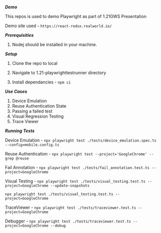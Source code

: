 ***Demo***

This repos is used to demo Playwright as part of 1.21GWS Presentation

Demo site used - ```https://react-redux.realworld.io/```

***Prerequisities***

1) Nodej should be installed in your machine.

***Setup***

1) Clone the repo to local

2) Navigate to 1.21-playwrighttestrunner directory

3) Install dependancies - ```npm ci```

***Use Cases***

1) Device Emulation
2) Reuse Authentication State
3) Passing a failed test
4) Visual Regression Testing
5) Trace Viewer

***Running Tests***

Device Emulation - ```npx playwright test ./tests/device_emulation.spec.ts --config=mobile.config.ts```

Reuse Authentication - ```npx playwright test --project='GoogleChrome' --grep @reuse```

Fail Annotation - ```npx playwright test ./tests/fail_annotation.test.ts --project=GoogleChrome```

Visual Testing -
```npx playwright test ./tests/visual_testing.test.ts --project=GoogleChrome --update-snapshots```

```npx playwright test ./tests/visual_testing.test.ts --project=GoogleChrome```

TraceViewer - ```npx playwright test ./tests/traceviewer.test.ts --project=GoogleChrome```

Debugger - ```npx playwright test ./tests/traceviewer.test.ts --project=GoogleChrome --debug```
